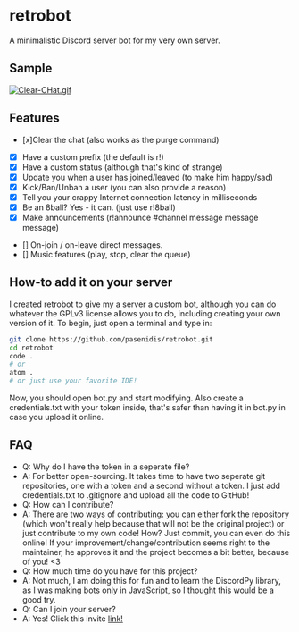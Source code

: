# retrobot
A minimalistic Discord server bot for my very own server.

## Sample
[![Clear-CHat.gif](https://i.postimg.cc/6p4bPDTP/Clear-CHat.gif)](https://postimg.cc/ZWZLBs8P)

## Features
- [x]Clear the chat (also works as the purge command)
- [x] Have a custom prefix (the default is r!)
- [x] Have a custom status (although that's kind of strange)
- [x] Update you when a user has joined/leaved (to make him happy/sad)
- [x] Kick/Ban/Unban a user (you can also provide a reason)
- [x] Tell you your crappy Internet connection latency in milliseconds
- [x] Be an 8ball? Yes - it can. (just use r!8ball)
- [x] Make announcements (r!announce #channel message message message)
- []  On-join / on-leave direct messages.
- []  Music features (play, stop, clear the queue)

## How-to add it on your server
I created retrobot to give my a server a custom bot, although you can do whatever the GPLv3 license allows you to do, including creating your own version of it.
To begin, just open a terminal and type in:
```bash
git clone https://github.com/pasenidis/retrobot.git
cd retrobot
code .
# or
atom .
# or just use your favorite IDE!
```
Now, you should open bot.py and start modifying.
Also create a credentials.txt with your token inside, that's safer than having it in bot.py in case you upload it online.

## FAQ
* Q: Why do I have the token in a seperate file?
* A: For better open-sourcing. It takes time to have two seperate git repositories, one with a token and a second without a token. I just add credentials.txt to .gitignore and upload all the code to GitHub!
* Q: How can I contribute?
* A: There are two ways of contributing: you can either fork the repository (which won't really help because that will not be the original project) or just contribute to my own code! How? Just commit, you can even do this online! If your improvement/change/contribution seems right to the maintainer, he approves it and the project becomes a bit better, because of you! <3
* Q: How much time do you have for this project?
* A: Not much, I am doing this for fun and to learn the DiscordPy library, as I was making bots only in JavaScript, so I thought this would be a good try.
* Q: Can I join your server?
* A: Yes! Click this invite [link!](https://discord.gg/FtQ769f)
